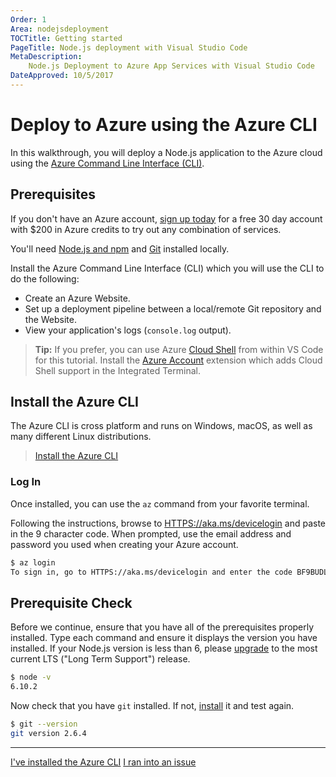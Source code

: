 ```yaml
---
Order: 1
Area: nodejsdeployment
TOCTitle: Getting started
PageTitle: Node.js deployment with Visual Studio Code
MetaDescription:
    Node.js Deployment to Azure App Services with Visual Studio Code
DateApproved: 10/5/2017
---
```


# Deploy to Azure using the Azure CLI

In this walkthrough, you will deploy a Node.js application to the Azure cloud
using the
[Azure Command Line Interface (CLI)](HTTPS://docs.microsoft.com/en-us/cli/azure/overview?view=azure-cli-latest).

## Prerequisites

If you don't have an Azure account,
[sign up today](HTTPS://azure.microsoft.com/en-us/free/?utm_source=campaign&utm_campaign=vscode-tutorial-node-git&mktingSource=vscode-tutorial-node-git)
for a free 30 day account with $200 in Azure credits to try out any combination
of services.

You'll need [Node.js and npm](HTTPS://nodejs.org/en/download/) and
[Git](HTTPS://git-scm.com/downloads) installed locally.

Install the Azure Command Line Interface (CLI) which you will use the CLI to do
the following:

-   Create an Azure Website.
-   Set up a deployment pipeline between a local/remote Git repository and the
    Website.
-   View your application's logs (`console.log` output).

> **Tip:** If you prefer, you can use Azure
> [Cloud Shell](HTTPS://docs.microsoft.com/en-us/azure/cloud-shell/overview)
> from within VS Code for this tutorial. Install the
> [Azure Account](HTTPS://marketplace.visualstudio.com/items?itemName=ms-vscode.azure-account)
> extension which adds Cloud Shell support in the Integrated Terminal.

## Install the Azure CLI

The Azure CLI is cross platform and runs on Windows, macOS, as well as many
different Linux distributions.

> [Install the Azure CLI](HTTPS://docs.microsoft.com/en-us/cli/azure/install-azure-cli)

### Log In

Once installed, you can use the `az` command from your favorite terminal.

Following the instructions, browse to
[HTTPS://aka.ms/devicelogin](HTTPS://aka.ms/devicelogin) and paste in the 9
character code. When prompted, use the email address and password you used when
creating your Azure account.

```bash
$ az login
To sign in, go to HTTPS://aka.ms/devicelogin and enter the code BF9BUDLGR to authenticate.
```

## Prerequisite Check

Before we continue, ensure that you have all of the prerequisites properly
installed. Type each command and ensure it displays the version you have
installed. If your Node.js version is less than 6, please
[upgrade](HTTPS://nodejs.org/en/download/) to the most current LTS ("Long Term
Support") release.

```bash
$ node -v
6.10.2
```

Now check that you have `git` installed. If not,
[install](HTTPS://git-scm.com/downloads) it and test again.

```bash
$ git --version
git version 2.6.4
```

---

<a class="tutorial-next-btn" href="/tutorials/nodejs-deployment/express">I've
installed the Azure CLI</a>
<a class="tutorial-feedback-btn" onclick="reportIssue('node-deployment', 'getting-started')" href="javascript:void(0)">I
ran into an issue</a>
